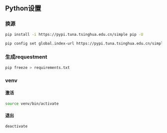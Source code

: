 <!--
 * @Description: 
 * @Version: 1.0
 * @Author: DaLao
 * @Email: dalao@xxx.com
 * @Date: 2021-08-19 23:44:15
 * @LastEditors: DaLao
 * @LastEditTime: 2022-07-22 21:25:08
-->

## Python设置


### 换源

```sh
pip install -i https://pypi.tuna.tsinghua.edu.cn/simple pip -U

pip config set global.index-url https://pypi.tuna.tsinghua.edu.cn/simple
```


### 生成requestment

```sh
pip freeze > requirements.txt
```


### venv


#### 激活

```sh
source venv/bin/activate
```


#### 退出

```sh
deactivate
```
